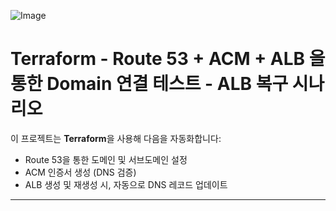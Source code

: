 ![Image](https://github.com/user-attachments/assets/56481494-20d0-4b95-bf89-fb91e88d4753)

# Terraform - Route 53 + ACM + ALB 을 통한 Domain 연결 테스트 - ALB 복구 시나리오

이 프로젝트는 **Terraform**을 사용해 다음을 자동화합니다:

- Route 53을 통한 도메인 및 서브도메인 설정
- ACM 인증서 생성 (DNS 검증)
- ALB 생성 및 재생성 시, 자동으로 DNS 레코드 업데이트

---


